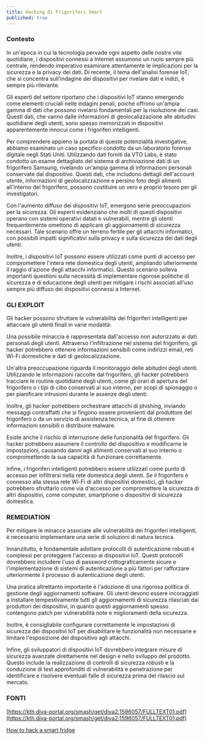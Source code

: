 ```yaml
---
title: Hacking Di Frigoriferi Smart
published: true
---
```


### Contesto

In un'epoca in cui la tecnologia pervade ogni aspetto delle nostre vite quotidiane, i dispositivi connessi a Internet assumono un ruolo sempre più centrale, rendendo imperativo esaminare attentamente le implicazioni per la sicurezza e la privacy dei dati. Di recente, il tema dell'analisi forense IoT, che si concentra sull'indagine dei dispositivi per rivelare dati e indizi, è sempre più rilevante.

Gli esperti del settore riportano che i dispositivi IoT stanno emergendo come elementi cruciali nelle indagini penali, poiché offrono un'ampia gamma di dati che possono rivelarsi fondamentali per la risoluzione dei casi. Questi dati, che vanno dalle informazioni di geolocalizzazione alle abitudini quotidiane degli utenti, sono spesso memorizzati in dispositivi apparentemente innocui come i frigoriferi intelligenti.

Per comprendere appieno la portata di queste potenzialità investigative, abbiamo esaminato un caso specifico condotto da un laboratorio forense digitale negli Stati Uniti. Utilizzando dati forniti da VTO Labs, è stato condotto un esame dettagliato del sistema di archiviazione dati di un frigorifero Samsung, rivelando un'ampia gamma di informazioni personali conservate dal dispositivo. Questi dati, che includono dettagli dell'account utente, informazioni di geolocalizzazione e persino foto degli alimenti all'interno del frigorifero, possono costituire un vero e proprio tesoro per gli investigatori.

Con l'aumento diffuso dei dispositivi IoT, emergono serie preoccupazioni per la sicurezza. Gli esperti evidenziano che molti di questi dispositivi operano con sistemi operativi datati e vulnerabili, mentre gli utenti frequentemente omettono di applicare gli aggiornamenti di sicurezza necessari. Tale scenario offre un terreno fertile per gli attacchi informatici, con possibili impatti significativi sulla privacy e sulla sicurezza dei dati degli utenti.

Inoltre, i dispositivi IoT possono essere utilizzati come punti di accesso per compromettere l'intera rete domestica degli utenti, ampliando ulteriormente il raggio d'azione degli attacchi informatici. Questo scenario solleva importanti questioni sulla necessità di implementare rigorose politiche di sicurezza e di educazione degli utenti per mitigare i rischi associati all'uso sempre più diffuso dei dispositivi connessi a Internet.

### GLI EXPLOIT

Gli hacker possono sfruttare le vulnerabilità dei frigoriferi intelligenti per attaccare gli utenti finali in varie modalità:

Una possibile minaccia è rappresentata dall'accesso non autorizzato ai dati personali degli utenti. Attraverso l'infiltrazione nel sistema del frigorifero, gli hacker potrebbero ottenere informazioni sensibili come indirizzi email, reti Wi-Fi domestiche e dati di geolocalizzazione.

Un'altra preoccupazione riguarda il monitoraggio delle abitudini degli utenti. Utilizzando le informazioni raccolte dal frigorifero, gli hacker potrebbero tracciare le routine quotidiane degli utenti, come gli orari di apertura del frigorifero o i tipi di cibo conservati al suo interno, per scopi di spionaggio o per pianificare intrusioni durante le assenze degli utenti.

Inoltre, gli hacker potrebbero orchestrare attacchi di phishing, inviando messaggi contraffatti che si fingono essere provenienti dal produttore del frigorifero o da un servizio di assistenza tecnica, al fine di ottenere informazioni sensibili o distribuire malware.

Esiste anche il rischio di interruzione delle funzionalità del frigorifero. Gli hacker potrebbero assumere il controllo del dispositivo e modificarne le impostazioni, causando danni agli alimenti conservati al suo interno o compromettendo la sua capacità di funzionare correttamente.

Infine, i frigoriferi intelligenti potrebbero essere utilizzati come punto di accesso per infiltrarsi nella rete domestica degli utenti. Se il frigorifero è connesso alla stessa rete Wi-Fi di altri dispositivi domestici, gli hacker potrebbero sfruttarlo come via d'accesso per compromettere la sicurezza di altri dispositivi, come computer, smartphone o dispositivi di sicurezza domestica.

### REMEDIATION

Per mitigare le minacce associate alle vulnerabilità dei frigoriferi intelligenti, è necessario implementare una serie di soluzioni di natura tecnica.

Innanzitutto, è fondamentale adottare protocolli di autenticazione robusti e complessi per proteggere l'accesso ai dispositivi IoT. Questi protocolli dovrebbero includere l'uso di password crittograficamente sicure e l'implementazione di sistemi di autenticazione a più fattori per rafforzare ulteriormente il processo di autenticazione degli utenti.

Una pratica altrettanto importante è l'adozione di una rigorosa politica di gestione degli aggiornamenti software. Gli utenti devono essere incoraggiati a installare tempestivamente tutti gli aggiornamenti di sicurezza rilasciati dai produttori dei dispositivi, in quanto questi aggiornamenti spesso contengono patch per vulnerabilità note e miglioramenti della sicurezza.

Inoltre, è consigliabile configurare correttamente le impostazioni di sicurezza dei dispositivi IoT per disabilitare le funzionalità non necessarie e limitare l'esposizione del dispositivo agli attacchi. 

Infine, gli sviluppatori di dispositivi IoT dovrebbero integrare misure di sicurezza avanzate direttamente nel design e nello sviluppo del prodotto. Questo include la realizzazione di controlli di sicurezza robusti e la conduzione di test approfonditi di vulnerabilità e penetrazione per identificare e risolvere eventuali falle di sicurezza prima del rilascio sul mercato.

### FONTI

[https://kth.diva-portal.org/smash/get/diva2:1596057/FULLTEXT01.pdf](https://kth.diva-portal.org/smash/get/diva2:1596057/FULLTEXT01.pdf)

[How to hack a smart fridge](https://www.technologyreview.com/2023/05/08/1072708/hack-smart-fridge-digital-forensics/)
